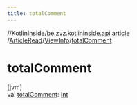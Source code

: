 ```yaml
---
title: totalComment
---
```

//[KotlinInside](../../../../index.html)/[be.zvz.kotlininside.api.article](../../index.html)
/[ArticleRead](../index.html)/[ViewInfo](index.html)/[totalComment](total-comment.html)

# totalComment

[jvm]\
val [totalComment](total-comment.html): [Int](https://kotlinlang.org/api/latest/jvm/stdlib/kotlin/-int/index.html)




